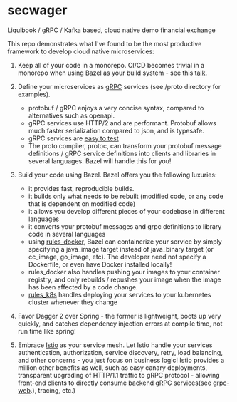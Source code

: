 # secwager
Liquibook / gRPC / Kafka based, cloud native demo financial exchange

This repo demonstrates what I've found to be the most productive framework to develop cloud native microservices:

1. Keep all of your code in a monorepo. CI/CD becomes trivial in a monorepo when using Bazel as your build system - see this [talk](https://www.youtube.com/watch?v=DTvXa-iqrfA). 
2. Define your microservices as [gRPC](https://grpc.io) services (see /proto directory for examples).
    - protobuf / gRPC enjoys a very concise syntax, compared to alternatives such as openapi.
    - gRPC services use HTTP/2  and are performant. Protobuf allows much faster serialization compared to json, and is typesafe.
    - gRPC services are [easy to test](https://github.com/mancini0/bazel-grpc-playground/blob/9651f7912f4d46da7c13bb96019aa1dfc52bbf3d/capitalization/src/test/java/com/example/capitalization/CapitalizationServiceTest.java#L34)
    - The proto compiler, protoc,  can transform your protobuf message definitions / gRPC service definitions into clients and libraries in several languages. Bazel will handle this for you!
3. Build your code using Bazel. Bazel offers you the following luxuries:
    - it provides fast, reproducible builds.
    - it builds only what needs to be rebuilt (modified code, or any code that is dependent on modified code)
    - it allows you develop different pieces of your codebase in different languages
    - it converts your protobuf messages and grpc definitions to library code in several languages
    - using [rules_docker](https://github.com/bazelbuild/rules_docker), Bazel can containerize your service by simply specifying a java_image target instead of java_binary target (or cc_image, go_image, etc). The developer need not specify a Dockerfile, or even have Docker installed locally! 
    - rules_docker also handles pushing your images to your container registry, and only rebuilds / repushes your image when the image has been affected by a code change.
    - [rules_k8s](https://github.com/bazelbuild/rules_k8s) handles deploying your services to your kubernetes cluster whenever they change
4. Favor Dagger 2 over Spring - the former is lightweight, boots up very quickly, and catches dependency injection errors at compile time, not run time like spring!

5. Embrace [Istio](https://istio.io) as your service mesh. Let Istio handle your services authentication, authorization, service discovery, retry, load balancing, and other concerns - you just focus on business logic! Istio provides a million other benefits as well, such as easy canary deployments, transparent upgrading of HTTP/1.1 traffic to gRPC protocol - allowing front-end clients to directly consume backend gRPC services(see [grpc-web](https://github.com/grpc/grpc-web).), tracing, etc.)

